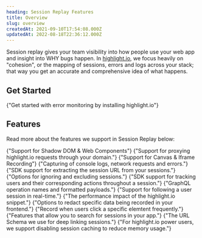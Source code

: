 ```yaml
---
heading: Session Replay Features
title: Overview
slug: overview
createdAt: 2021-09-10T17:54:08.000Z
updatedAt: 2022-08-18T22:36:12.000Z
---
```


Session replay gives your team visibility into how people use your web app and insight into WHY bugs happen. In [highlight.io](https://highlight.io), we focus heavily on "cohesion", or the mapping of sessions, errors and logs across your stack; that way you get an accurate and comprehensive idea of what happens.

## Get Started

<DocsCardGroup>
    <DocsCard title="Get Started."  href="../../../getting-started/1_overview.md">
        {"Get started with error monitoring by installing highlight.io"}
    </DocsCard>
</DocsCardGroup>

## Features

Read more about the features we support in Session Replay below:

<DocsCardGroup>
    <DocsCard title="Shadow DOM & Web Components."  href="./shadow-dom-web-components.md">
        {"Support for Shadow DOM & Web Components"}
    </DocsCard>
    <DocsCard title="Proxying through your domain."  href="./request-proxying.md">
        {"Support for proxying highlight.io requests through your domain."}
    </DocsCard>
    <DocsCard title="Canvas & Iframe Recording."  href="./canvas-iframe.md">
        {"Support for Canvas & Iframe Recording"}
    </DocsCard>
    <DocsCard title="Devtools Data."  href="./dev-tools.md">
        {"Capturing of console logs, network requests and errors."}
    </DocsCard>
    <DocsCard title="Extracting the Session URL"  href="./session-url.md">
        {"SDK support for extracting the session URL from your sessions."}
    </DocsCard>
    <DocsCard title="Ignoring & Excluding Sessions"  href="./ignoring-sessions.md">
        {"Options for ignoring and excluding sessions."}
    </DocsCard>
    <DocsCard title="Tracking Users & Events."  href="./events-and-users.md">
        {"SDK support for tracking users and their corresponding actions throughout a session."}
    </DocsCard>
    <DocsCard title="GraphQL"  href="./graphql.md">
        {"GraphQL operation names and formatted payloads."}
    </DocsCard>
    <DocsCard title="Live Mode."  href="./live-mode.md">
        {"Support for following a user session in real-time."}
    </DocsCard>
    <DocsCard title="Performance Impact."  href="./performance-impact.md">
        {"The performance impact of the highlight.io snippet."}
    </DocsCard>
    <DocsCard title="Privacy & Redaction."  href="./privacy.md">
        {"Options to redact specific data being recorded in your frontend."}
    </DocsCard>
    <DocsCard title="Rage Clicks."  href="./rage-clicks.md">
        {"Record when users click a specific elemtent frequently."}
    </DocsCard>
    <DocsCard title="Session Search."  href="./session-search.md">
        {"Features that allow you to search for sessions in your app."}
    </DocsCard>
    <DocsCard title="Session Search Deep Linking."  href="./session-search.md">
        {"The URL Schema we use for deep linking sessions."}
    </DocsCard>
    <DocsCard title="Disable Session Caching"  href="./session-caching">
        {"For highlight.io power users, we support disabling session caching to reduce memory usage."}
    </DocsCard>
</DocsCardGroup>
